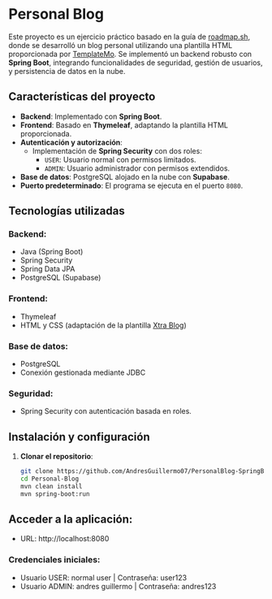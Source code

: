 # Personal Blog

Este proyecto es un ejercicio práctico basado en la guía de [roadmap.sh](https://roadmap.sh/projects/personal-blog), donde se desarrolló un blog personal utilizando una plantilla HTML proporcionada por [TemplateMo](https://templatemo.com/tm-553-xtra-blog). Se implementó un backend robusto con **Spring Boot**, integrando funcionalidades de seguridad, gestión de usuarios, y persistencia de datos en la nube.

## Características del proyecto

- **Backend**: Implementado con **Spring Boot**.
- **Frontend**: Basado en **Thymeleaf**, adaptando la plantilla HTML proporcionada.
- **Autenticación y autorización**:
    - Implementación de **Spring Security** con dos roles:
        - `USER`: Usuario normal con permisos limitados.
        - `ADMIN`: Usuario administrador con permisos extendidos.
- **Base de datos**: PostgreSQL alojado en la nube con **Supabase**.
- **Puerto predeterminado**: El programa se ejecuta en el puerto `8080`.

## Tecnologías utilizadas

### Backend:
- Java (Spring Boot)
- Spring Security
- Spring Data JPA
- PostgreSQL (Supabase)

### Frontend:
- Thymeleaf
- HTML y CSS (adaptación de la plantilla [Xtra Blog](https://templatemo.com/tm-553-xtra-blog))

### Base de datos:
- PostgreSQL
- Conexión gestionada mediante JDBC

### Seguridad:
- Spring Security con autenticación basada en roles.

## Instalación y configuración

1. **Clonar el repositorio**:
   ```bash
   git clone https://github.com/AndresGuillermo07/PersonalBlog-SpringBoot.git
   cd Personal-Blog
   mvn clean install
   mvn spring-boot:run

## Acceder a la aplicación:

- URL: http://localhost:8080

### Credenciales iniciales:
- Usuario USER: normal user | Contraseña: user123
- Usuario ADMIN: andres guillermo | Contraseña: andres123

